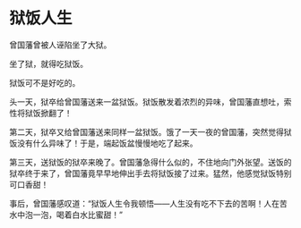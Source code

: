 # 狱饭人生

曾国藩曾被人诬陷坐了大狱。 

坐了狱，就得吃狱饭。 

狱饭可不是好吃的。 

头一天，狱卒给曾国藩送来一盆狱饭。狱饭散发着浓烈的异味，曾国藩直想吐，索性将狱饭掀翻了！ 

第二天，狱卒又给曾国藩送来同样一盆狱饭。饿了一天一夜的曾国藩，突然觉得狱饭没有什么异味了！于是，端起饭盆慢慢地吃了起来。 

第三天，送狱饭的狱卒来晚了。曾国藩急得什么似的，不住地向门外张望。送饭的狱卒终于来了，曾国藩竟早早地伸出手去将狱饭接了过来。猛然，他感觉狱饭特别可口香甜！ 

事后，曾国藩感叹道：“狱饭人生令我顿悟——人生没有吃不下去的苦啊！人在苦水中泡一泡，喝着白水比蜜甜！”
